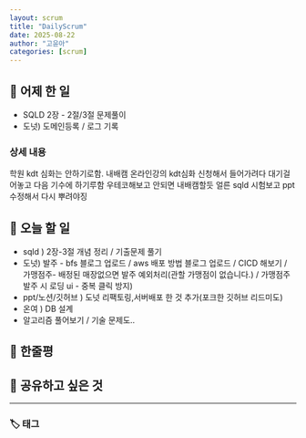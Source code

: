 ```yaml
---
layout: scrum
title: "DailyScrum"
date: 2025-08-22
author: "고윤아"
categories: [scrum]
---
```


## 📝 어제 한 일

- SQLD 2장 - 2절/3절 문제풀이
- 도넛) 도메인등록 / 로그 기록 
### 상세 내용

학원 kdt 심화는 안하기로함. 
내배캠 온라인강의 kdt심화 신청해서 들어가려다 대기걸어놓고 다음 기수에 하기루함
우테코해보고 안되면 내배캠할듯
얼른 sqld 시험보고 ppt 수정해서 다시 뿌려야징

## 🎯 오늘 할 일

- sqld ) 2장-3절 개념 정리 / 기출문제 풀기 
- 도넛)  발주 - bfs 블로그 업로드 / aws 배포 방법 블로그 업로드 / CICD 해보기 / 가맹점주- 배정된 매장없으면 발주 예외처리(관할 가맹점이 없습니다.) / 가맹점주 발주 시 로딩 ui - 중복 클릭 방지) 
- ppt/노션/깃허브 ) 도넛 리팩토링,서버배포 한 것 추가(포크한 깃허브 리드미도)
- 온여 ) DB 설계 
- 알고리즘 풀어보기 / 기술 문제도..

## 💭 한줄평


## 🔗 공유하고 싶은 것


---

### 🏷️ 태그
